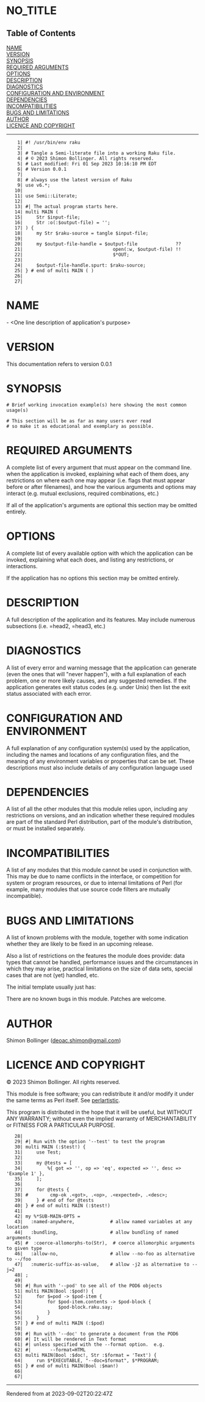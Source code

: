 # NO_TITLE
>
## Table of Contents
[NAME](#name)  
[VERSION](#version)  
[SYNOPSIS](#synopsis)  
[REQUIRED ARGUMENTS](#required-arguments)  
[OPTIONS](#options)  
[DESCRIPTION](#description)  
[DIAGNOSTICS](#diagnostics)  
[CONFIGURATION AND ENVIRONMENT](#configuration-and-environment)  
[DEPENDENCIES](#dependencies)  
[INCOMPATIBILITIES](#incompatibilities)  
[BUGS AND LIMITATIONS](#bugs-and-limitations)  
[AUTHOR](#author)  
[LICENCE AND COPYRIGHT](#licence-and-copyright)  

----
```
    1| #! /usr/bin/env raku
    2| 
    3| # Tangle a Semi-literate file into a working Raku file.
    4| # © 2023 Shimon Bollinger. All rights reserved.
    5| # Last modified: Fri 01 Sep 2023 10:16:10 PM EDT
    6| # Version 0.0.1
    7| 
    8| # always use the latest version of Raku
    9| use v6.*;
   10| 
   11| use Semi::Literate;
   12| 
   13| #| The actual program starts here.
   14| multi MAIN (
   15|     Str $input-file;
   16|     Str :o(:$output-file) = '';
   17| ) {
   18|     my Str $raku-source = tangle $input-file;
   19| 
   20|     my $output-file-handle = $output-file              ??
   21|                                 open(:w, $output-file) !!
   22|                                 $*OUT;
   23| 
   24|     $output-file-handle.spurt: $raku-source;
   25| } # end of multi MAIN ( )
   26| 
   27| 

```
# NAME
<application name> - <One line description of application's purpose>

# VERSION
This documentation refers to <application name> version 0.0.1

# SYNOPSIS
```
# Brief working invocation example(s) here showing the most common usage(s)

# This section will be as far as many users ever read
# so make it as educational and exemplary as possible.
```
# REQUIRED ARGUMENTS
A complete list of every argument that must appear on the command line. when the application is invoked, explaining what each of them does, any restrictions on where each one may appear (i.e. flags that must appear before or after filenames), and how the various arguments and options may interact (e.g. mutual exclusions, required combinations, etc.)

If all of the application's arguments are optional this section may be omitted entirely.

# OPTIONS
A complete list of every available option with which the application can be invoked, explaining what each does, and listing any restrictions, or interactions.

If the application has no options this section may be omitted entirely.

# DESCRIPTION
A full description of the application and its features. May include numerous subsections (i.e. =head2, =head3, etc.)

# DIAGNOSTICS
A list of every error and warning message that the application can generate (even the ones that will "never happen"), with a full explanation of each problem, one or more likely causes, and any suggested remedies. If the application generates exit status codes (e.g. under Unix) then list the exit status associated with each error.

# CONFIGURATION AND ENVIRONMENT
A full explanation of any configuration system(s) used by the application, including the names and locations of any configuration files, and the meaning of any environment variables or properties that can be set. These descriptions must also include details of any configuration language used

# DEPENDENCIES
A list of all the other modules that this module relies upon, including any restrictions on versions, and an indication whether these required modules are part of the standard Perl distribution, part of the module's distribution, or must be installed separately.

# INCOMPATIBILITIES
A list of any modules that this module cannot be used in conjunction with. This may be due to name conflicts in the interface, or competition for system or program resources, or due to internal limitations of Perl (for example, many modules that use source code filters are mutually incompatible).

# BUGS AND LIMITATIONS
A list of known problems with the module, together with some indication whether they are likely to be fixed in an upcoming release.

Also a list of restrictions on the features the module does provide: data types that cannot be handled, performance issues and the circumstances in which they may arise, practical limitations on the size of data sets, special cases that are not (yet) handled, etc.

The initial template usually just has:

There are no known bugs in this module. Patches are welcome.

# AUTHOR
Shimon Bollinger (deoac.shimon@gmail.com)

# LICENCE AND COPYRIGHT
© 2023 Shimon Bollinger. All rights reserved.

This module is free software; you can redistribute it and/or modify it under the same terms as Perl itself. See [perlartistic](http://perldoc.perl.org/perlartistic.html).

This program is distributed in the hope that it will be useful, but WITHOUT ANY WARRANTY; without even the implied warranty of MERCHANTABILITY or FITNESS FOR A PARTICULAR PURPOSE.

```
   28| 
   29| #| Run with the option '--test' to test the program
   30| multi MAIN (:$test!) {
   31|     use Test;
   32| 
   33|     my @tests = [
   34|         %{ got => '', op => 'eq', expected => '', desc => 'Example 1' },
   35|     ];
   36| 
   37|     for @tests {
   38| #        cmp-ok .<got>, .<op>, .<expected>, .<desc>;
   39|     } # end of for @tests
   40| } # end of multi MAIN (:$test!)
   41| 
   42| my %*SUB-MAIN-OPTS =
   43|   :named-anywhere,             # allow named variables at any location
   44|   :bundling,                   # allow bundling of named arguments
   45| #  :coerce-allomorphs-to(Str),  # coerce allomorphic arguments to given type
   46|   :allow-no,                   # allow --no-foo as alternative to --/foo
   47|   :numeric-suffix-as-value,    # allow -j2 as alternative to --j=2
   48| ;
   49| 
   50| #| Run with '--pod' to see all of the POD6 objects
   51| multi MAIN(Bool :$pod!) {
   52|     for $=pod -> $pod-item {
   53|         for $pod-item.contents -> $pod-block {
   54|             $pod-block.raku.say;
   55|         }
   56|     }
   57| } # end of multi MAIN (:$pod)
   58| 
   59| #| Run with '--doc' to generate a document from the POD6
   60| #| It will be rendered in Text format
   61| #| unless specified with the --format option.  e.g.
   62| #|       --format=HTML
   63| multi MAIN(Bool :$doc!, Str :$format = 'Text') {
   64|     run $*EXECUTABLE, "--doc=$format", $*PROGRAM;
   65| } # end of multi MAIN(Bool :$man!)
   66| 
   67| 

```






----
Rendered from  at 2023-09-02T20:22:47Z
